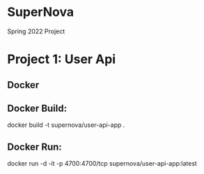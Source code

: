 # SuperNova
  Spring 2022 Project

# Project 1: User Api 

## Docker

## Docker Build:
docker build -t supernova/user-api-app .

## Docker Run:
docker run -d -it -p 4700:4700/tcp supernova/user-api-app:latest